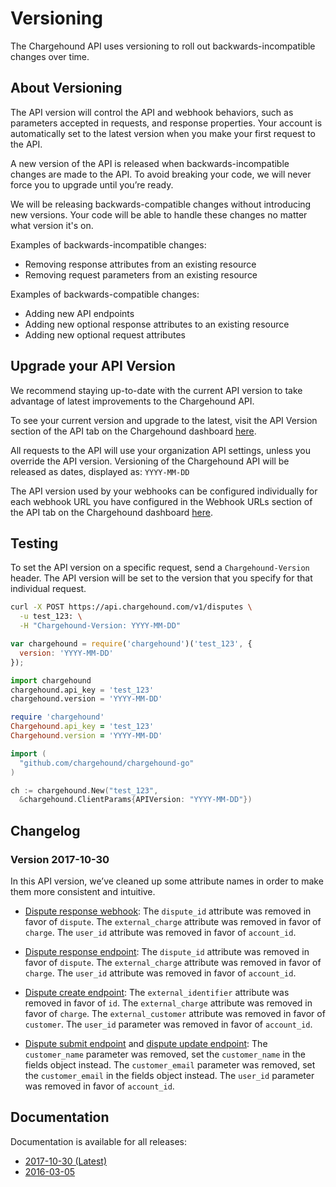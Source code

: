 # Versioning

The Chargehound API uses versioning to roll out backwards-incompatible changes over time.

## About Versioning

The API version will control the API and webhook behaviors, such as parameters accepted in requests, and response properties. Your account is automatically set to the latest version when you make your first request to the API.

A new version of the API is released when backwards-incompatible changes are made to the API. To avoid breaking your code, we will never force you to upgrade until you’re ready.

We will be releasing backwards-compatible changes without introducing new versions. Your code will be able to handle these changes no matter what version it's on.

Examples of backwards-incompatible changes:

- Removing response attributes from an existing resource
- Removing request parameters from an existing resource

Examples of backwards-compatible changes:

- Adding new API endpoints
- Adding new optional response attributes to an existing resource
- Adding new optional request attributes

## Upgrade your API Version

We recommend staying up-to-date with the current API version to take advantage of latest improvements to the Chargehound API.

To see your current version and upgrade to the latest, visit the API Version section of the API tab on the Chargehound dashboard [here](/dashboard/settings/api).

All requests to the API will use your organization API settings, unless you override the API version. Versioning of the Chargehound API will be released as dates, displayed as: `YYYY-MM-DD`

The API version used by your webhooks can be configured individually for each webhook URL you have configured in the Webhook URLs section of the API tab on the Chargehound dashboard [here](/dashboard/settings/api).

## Testing

To set the API version on a specific request, send a `Chargehound-Version` header. The API version will be set to the version that you specify for that individual request.

```sh
curl -X POST https://api.chargehound.com/v1/disputes \
  -u test_123: \
  -H "Chargehound-Version: YYYY-MM-DD"
```

```javascript
var chargehound = require('chargehound')('test_123', {
  version: 'YYYY-MM-DD'
});
```

```python
import chargehound
chargehound.api_key = 'test_123'
chargehound.version = 'YYYY-MM-DD'
```

```ruby
require 'chargehound'
Chargehound.api_key = 'test_123'
Chargehound.version = 'YYYY-MM-DD'
```

```go
import (
  "github.com/chargehound/chargehound-go"
)

ch := chargehound.New("test_123",
  &chargehound.ClientParams{APIVersion: "YYYY-MM-DD"})
```

## Changelog

### Version 2017-10-30

In this API version, we’ve cleaned up some attribute names in order to make them more consistent and intuitive.

- [Dispute response webhook](#dispute-response-ready): The `dispute_id` attribute was removed in favor of `dispute`. The `external_charge` attribute was removed in favor of `charge`. The `user_id` attribute was removed in favor of `account_id`.

- [Dispute response endpoint](#retrieving-a-dispute-response): The `dispute_id` attribute was removed in favor of `dispute`. The `external_charge` attribute was removed in favor of `charge`. The `user_id` attribute was removed in favor of `account_id`.

- [Dispute create endpoint](#creating-a-dispute): The `external_identifier` attribute was removed in favor of `id`. The `external_charge` attribute was removed in favor of `charge`. The `external_customer` attribute was removed in favor of `customer`. The `user_id` parameter was removed in favor of `account_id`.

- [Dispute submit endpoint](#submitting-a-dispute) and [dispute update endpoint](#updating-a-dispute): The `customer_name` parameter was removed, set the `customer_name` in the fields object instead. The `customer_email` parameter was removed, set the `customer_email` in the fields object instead. The `user_id` parameter was removed in favor of `account_id`.

## Documentation

Documentation is available for all releases:

* [2017-10-30 (Latest)](../2017-10-30/)
* [2016-03-05](../2016-03-05/)
